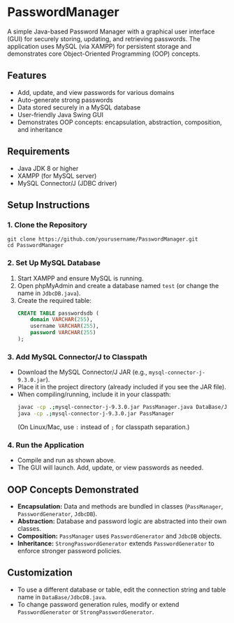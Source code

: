 # PasswordManager

A simple Java-based Password Manager with a graphical user interface (GUI) for securely storing, updating, and retrieving passwords. The application uses MySQL (via XAMPP) for persistent storage and demonstrates core Object-Oriented Programming (OOP) concepts.

## Features
- Add, update, and view passwords for various domains
- Auto-generate strong passwords
- Data stored securely in a MySQL database
- User-friendly Java Swing GUI
- Demonstrates OOP concepts: encapsulation, abstraction, composition, and inheritance

## Requirements
- Java JDK 8 or higher
- XAMPP (for MySQL server)
- MySQL Connector/J (JDBC driver)

## Setup Instructions

### 1. Clone the Repository
```
git clone https://github.com/yourusername/PasswordManager.git
cd PasswordManager
```

### 2. Set Up MySQL Database
1. Start XAMPP and ensure MySQL is running.
2. Open phpMyAdmin and create a database named `test` (or change the name in `JdbcDB.java`).
3. Create the required table:
   ```sql
   CREATE TABLE passwordsdb (
       domain VARCHAR(255),
       username VARCHAR(255),
       password VARCHAR(255)
   );
   ```

### 3. Add MySQL Connector/J to Classpath
- Download the MySQL Connector/J JAR (e.g., `mysql-connector-j-9.3.0.jar`).
- Place it in the project directory (already included if you see the JAR file).
- When compiling/running, include it in your classpath:
  ```sh
  javac -cp .;mysql-connector-j-9.3.0.jar PassManager.java DataBase/JdbcDB.java PasswordGenerator.java StrongPasswordGenerator.java
  java -cp .;mysql-connector-j-9.3.0.jar PassManager
  ```
  (On Linux/Mac, use `:` instead of `;` for classpath separation.)

### 4. Run the Application
- Compile and run as shown above.
- The GUI will launch. Add, update, or view passwords as needed.

## OOP Concepts Demonstrated
- **Encapsulation:** Data and methods are bundled in classes (`PassManager`, `PasswordGenerator`, `JdbcDB`).
- **Abstraction:** Database and password logic are abstracted into their own classes.
- **Composition:** `PassManager` uses `PasswordGenerator` and `JdbcDB` objects.
- **Inheritance:** `StrongPasswordGenerator` extends `PasswordGenerator` to enforce stronger password policies.

## Customization
- To use a different database or table, edit the connection string and table name in `DataBase/JdbcDB.java`.
- To change password generation rules, modify or extend `PasswordGenerator` or `StrongPasswordGenerator`.

